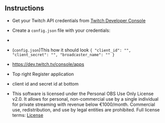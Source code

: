 
## Instructions
- Get your Twitch API credentials from [Twitch Developer Console](https://dev.twitch.tv/console)
- Create a `config.json` file with your credentials:
- 
- (`config.json`)This how it should look
`{
    "client_id": "",
    "client_secret": "",
    "broadcaster_name": ""
}`
- https://dev.twitch.tv/console/apps
- Top right Register application
- client id and secret id at bottom



- This software is licensed under the Personal OBS Use Only License v2.0. It allows for personal, non-commercial use by a single individual for private streaming with revenue below €1000/month. Commercial use, redistribution, and use by legal entities are prohibited. Full license terms: [License](https://github.com/misipositive/auto-category/blob/main/LICENSE)
